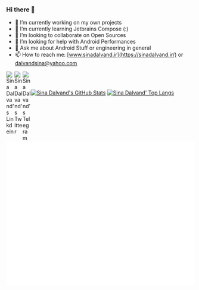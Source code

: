 ### Hi there 👋

- 🔭 I’m currently working on my own projects
- 🌱 I’m currently learning Jetbrains Compose (:)
- 👯 I’m looking to collaborate on Open Sources
- 🤔 I’m looking for help with Android Performances
- 💬 Ask me about Android Stuff or engineering in general
- 📫 How to reach me: [www.sinadalvand.ir](https://sinadalvand.ir/) or [dalvandsina@yahoo.com](mailto:dalvandsina@yahoo.com)

<a href="https://www.linkedin.com/in/sinadalvand">
  <img align="left" alt="Sina Dalvand's Linkdein" width="22px" src="https://cdn.jsdelivr.net/npm/simple-icons@v3/icons/linkedin.svg" />
</a>
<a href="https://twitter.com/DlvLogan">
  <img align="left" alt="Sina Dalvand's Twitter" width="22px" src="https://cdn.jsdelivr.net/npm/simple-icons@v3/icons/twitter.svg" />
</a>
<a href="https://t.me/logandlv">
  <img align="left" alt="Sina Dalvand's Telegram" width="22px" src="https://cdn.jsdelivr.net/npm/simple-icons@v3/icons/telegram.svg" />
</a>

<br />
<br />


[![Sina Dalvand's GitHub Stats](https://github-readme-stats.vercel.app/api?username=sinadalvand&show_icons=true&include_all_commits=true&theme=tokyonight&count_private=true&line_height=40)](https://github.com/sinadalvand/sinadalvand)
[![Sina Dalvand' Top Langs](https://github-readme-stats.vercel.app/api/top-langs/?username=sinadalvand&langs_count=5&theme=tokyonight&exclude_repo=SocketCpp,sinadalvand.github.io,DeveloperSite)](https://github.com/sinadalvand/sinadalvand)

![Metrics](https://github.com/sinadalvand/sinadalvand/blob/main/github-metrics.svg)




<!--
**sinadalvand/sinadalvand** is a ✨ _special_ ✨ repository because its `README.md` (this file) appears on your GitHub profile.

Here are some ideas to get you started:

- 🔭 I’m currently working on ...
- 🌱 I’m currently learning ...
- 👯 I’m looking to collaborate on ...
- 🤔 I’m looking for help with ...
- 💬 Ask me about android , Maybe can help !
- 📫 How to reach me: ...
- 😄 Pronouns: ...
- ⚡ Fun fact: ...
-->


